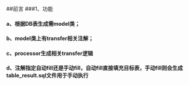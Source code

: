 ##前言
###1、功能
#### a、根据DB表生成需model类；
#### b、model类上有transfer相关注解；
#### c、processor生成相关transfer逻辑
#### d、注解指定自动fill还是手动fill，自动fill直接填充目标表，手动fill则会生成table_result.sql文件用于手动执行


